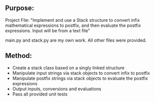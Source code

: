 ## Purpose:
Project File: "Implement and use a Stack structure to convert infix mathematical expressions to postfix, and then evaluate the postfix expressions. Input will be from a text file"  

main.py and stack.py are my own work. All other files were provided.

## Method:
- Create a stack class based on a singly linked structure
- Manipulate input strings via stack objects to convert infix to postfix
- Manipulate postfix strings via stack objects to evaluate the postfix expressions
- Output inputs, conversions and evaluations
- Pass all provided unit tests